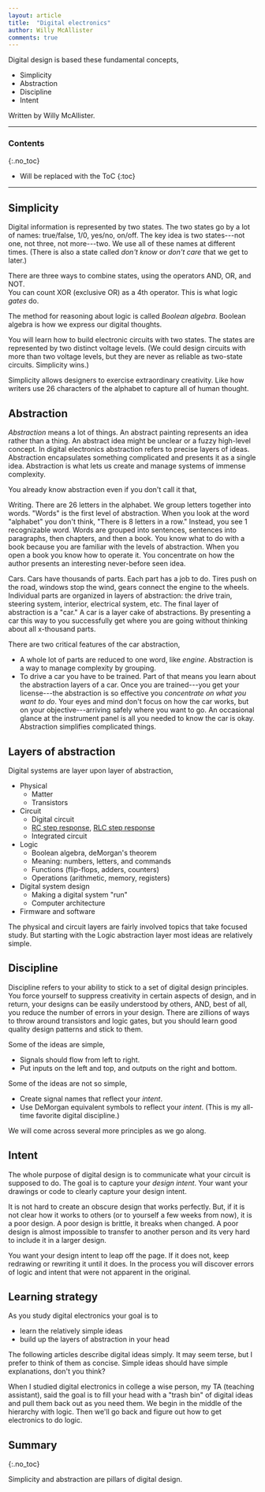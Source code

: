 ```yaml
---
layout: article
title:  "Digital electronics"
author: Willy McAllister
comments: true
---
```


Digital design is based these fundamental concepts,

* Simplicity
* Abstraction
* Discipline
* Intent

Written by Willy McAllister.

----

### Contents
{:.no_toc}

* Will be replaced with the ToC
{:toc}

----

## Simplicity

Digital information is represented by two states. The two states go by a lot of names: true/false, 1/0, yes/no, on/off. The key idea is two states---not one, not three, not more---two. We use all of these names at different times. (There is also a state called *don't know* or *don't care* that we get to later.)

There are three ways to combine states, using the operators AND, OR, and NOT.  
You can count XOR (exclusive OR) as a 4th operator. This is what logic *gates* do.

The method for reasoning about logic is called *Boolean algebra*. Boolean algebra is how we express our digital thoughts.

You will learn how to build electronic circuits with two states. The states are represented by two distinct voltage levels. (We could design circuits with more than two voltage levels, but they are never as reliable as two-state circuits. Simplicity wins.) 

Simplicity allows designers to exercise extraordinary creativity. Like how writers use $26$ characters of the alphabet to capture all of human thought. 

## Abstraction

*Abstraction* means a lot of things. An abstract painting represents an idea rather than a thing. An abstract idea might be unclear or a fuzzy high-level concept. In digital electronics abstraction refers to precise layers of ideas. Abstraction encapsulates something complicated and presents it as a single idea. Abstraction is what lets us create and manage systems of immense complexity.

You already know abstraction even if you don't call it that,

Writing. There are 26 letters in the alphabet. We group letters together into words. "Words" is the first level of abstraction. When you look at the word "alphabet" you don't think, "There is 8 letters in a row." Instead, you see 1 recognizable word. Words are grouped into sentences, sentences into paragraphs, then chapters, and then a book. You know what to do with a book because you are familiar with the levels of abstraction. When you open a book you know how to operate it. You concentrate on how the author presents an interesting never-before seen idea. 

Cars. Cars have thousands of parts. Each part has a job to do. Tires push on the road, windows stop the wind, gears connect the engine to the wheels. Individual parts are organized in layers of abstraction: the drive train, steering system, interior, electrical system, etc. The final layer of abstraction is a "car." A car is a layer cake of abstractions. By presenting a car this way to you successfully get where you are going without thinking about all x-thousand parts. 

There are two critical features of the car abstraction,

* A whole lot of parts are reduced to one word, like *engine*. Abstraction is a way to manage complexity by grouping.
* To drive a car you have to be trained. Part of that means you learn about the abstraction layers of a car. Once you are trained---you get your license---the abstraction is so effective you *concentrate on what you want to do*. Your eyes and mind don't focus on how the car works, but on your objective---arriving safely where you want to go. An occasional glance at the instrument panel is all you needed to know the car is okay. Abstraction simplifies complicated things.

## Layers of abstraction

Digital systems are layer upon layer of abstraction,

* Physical
  * Matter
  * Transistors
* Circuit
  * Digital circuit
  * [RC step response](/t/topic-natural-and-forced-response.html#rc-step-response), [RLC step response](/t/topic-natural-and-forced-response.html#rlc)
  * Integrated circuit
* Logic
  * Boolean algebra, deMorgan's theorem
  * Meaning: numbers, letters, and commands
  * Functions (flip-flops, adders, counters)
  * Operations (arithmetic, memory, registers)
* Digital system design
  * Making a digital system "run" 
  * Computer architecture
* Firmware and software

The physical and circuit layers are fairly involved topics that take focused study. But starting with the Logic abstraction layer most ideas are relatively simple.

## Discipline

Discipline refers to your ability to stick to a set of digital design principles. You force yourself to suppress creativity in certain aspects of design, and in return, your designs can be easily understood by others, AND, best of all, you reduce the number of errors in your design. There are zillions of ways to throw around transistors and logic gates, but you should learn good quality design patterns and stick to them. 

Some of the ideas are simple,

* Signals should flow from left to right.
* Put inputs on the left and top, and outputs on the right and bottom.

Some of the ideas are not so simple,

* Create signal names that reflect your *intent*. 
* Use DeMorgan equivalent symbols to reflect your *intent*. (This is my all-time favorite digital discipline.)

We will come across several more principles as we go along.

## Intent

The whole purpose of digital design is to communicate what your circuit is supposed to do. The goal is to capture your *design intent*. Your want your drawings or code to clearly capture your design intent. 

It is not hard to create an obscure design that works perfectly. But, if it is not clear how it works to others (or to yourself a few weeks from now), it is a poor design. A poor design is brittle, it breaks when changed. A poor design is almost impossible to transfer to another person and its very hard to include it in a larger design.

You want your design intent to leap off the page. If it does not, keep redrawing or rewriting it until it does. In the process you will discover errors of logic and intent that were not apparent in the original.

## Learning strategy

As you study digital electronics your goal is to 
* learn the relatively simple ideas 
* build up the layers of abstraction in your head

The following articles describe digital ideas simply. It may seem terse, but I prefer to think of them as concise. Simple ideas should have simple explanations, don't you think? 

When I studied digital electronics in college a wise person, my TA (teaching assistant), said the goal is to fill your head with a "trash bin" of digital ideas and pull them back out as you need them. We begin in the middle of the hierarchy with logic. Then we'll go back and figure out how to get electronics to do logic.

## Summary
{:.no_toc}

Simplicity and abstraction are pillars of digital design.
